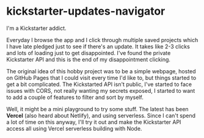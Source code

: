 # kickstarter-updates-navigator

I'm a Kickstarter addict. 

Everyday I browse the app and I click through multiple saved projects which I have late pledged just to see if there's an update. It takes like 2-3 clicks and lots of loading just to get disappointed. I've found the private Kickstarter API and this is the end of my disappointment clicking.

The original idea of this hobby project was to be a simple webpage, hosted on GitHub Pages that I could visit every time I'd like to, but things started to get a bit complicated.
The Kickstarted API isn't public, I've started to face issues with CORS, not really wanting my secrets exposed, I started to want to add a couple of features to filter and sort by myself.  

Well, it might be a mini playground to try some stuff. 
The latest has been **Vercel** (also heard about Netlify), and using serverless. Since I can't spend a lot of time on this anyway, I'll try it out and make the Kickstarter API access all using Vercel serverless building with Node. 